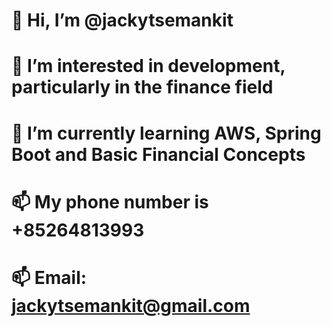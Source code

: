 # 👋 Hi, I’m @jackytsemankit
# 👀 I’m interested in development, particularly in the finance field
# 🌱 I’m currently learning AWS, Spring Boot and Basic Financial Concepts
# 📫 My phone number is +85264813993
# 📫 Email: jackytsemankit@gmail.com

